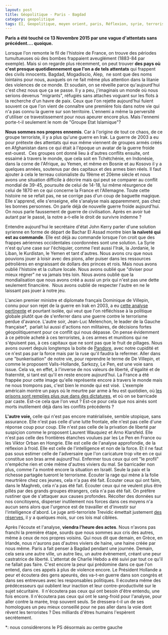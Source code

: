 ```yaml
---
layout: post
title: Géopolitique - Paris - Bagdad
category: geopolitique
tags: EI, Geopolitique, moyen orient, paris, Réflexion, syrie, terrorisme
---
```

**Paris a été touché ce 13 Novembre 2015 par une vague d'attentats sans précédent.... quoique.**

Lorsque l'on remonte le fil de l'histoire de France, on trouve des périodes tumultueuses où des bombes frappaient aveuglément (1883-84 par exemple). Mais si on regarde plus récemment, on peut trouver **des pays où c'est presque quotidiennement que l'on a de tels attentats** qui frappent des civils innocents. Bagdad, Mogadiscio, Alep,  ne sont que des noms lointains pour nous, auxquels on ne fait même plus attention dans la litanie des violences de ce monde. Et soudain, on se réveille parce qu'aujourd'hui c'est chez nous que ça se passe. Il y a peu, j'imaginais un monde où nous serions devenus "migrants", réfugiés sans attaches voguant sur les flots à la recherche d'un havre de paix. Ceux que l'on rejette aujourd'hui fuient souvent ce que l'on vient de connaître une première fois dans notre vie qui n'a pas connu la guerre sur son territoire. L'ennemi a même la perversité d'utiliser ce travestissement pour nous apeurer encore plus. Mais l'ennemi porte-t-il seulement le nom de "Groupe Etat Islamique"?

**Nous sommes nos propres ennemis**. Car à l'origine de tout ce chaos, de ce groupe terroriste, il y a plus qu'une guerre en Irak. La guerre de 2003 a eu pour prétexte des attentats qui eux même viennent de groupes armés créés en Afghanistan dans ce qui était à l'époque un avatar de la guerre froide est-ouest.  Ces groupes ont donné lieu à d'autres conflits ensuite, ont essaimé à travers le monde, que cela soit en Tchétchénie, en Indonésie, dans la corne de l'Afrique, au Yemen, et même en Bosnie et au Kosovo il y a quelques années, soutenus par des capitaux et des armes bien réels. Il faut ajouter à cela le terreau colonialiste du 19ème et 20ème siècle et nous avons une situation difficile à décrire mais qui peut se comparer au conflit mondial de 39-45, poursuite de celui de 14-18, lui même résurgence de celui de 1870 en ce qui concerne la France et l'Allemagne. Toute cette histoire ne se refait pas, ne se corrige pas d'un coup de baguette magique. Elle s'apprend, elle s'enseigne, elle s'analyse mais apparemment, pas chez les bonnes personnes. On parle déjà de nouvelle guerre froide aujourd'hui. On nous parle faussement de guerre de civilisation. Après en avoir tué autant par le passé, la notre a-t-elle le droit de survivre indemne ?

Entendre aujourd'hui le secrétaire d'état John Kerry parler d'une solution syrienne en forme de départ de Bachar El Assad montre bien **la naïveté qui est au commande**. Elle est déjà au commande lorsque l'on croit que des frappes aériennes occidentales coordonnées sont une solution. La Syrie n'est qu'une case sur l'échiquier, comme l'est aussi l'Irak, la Jordanie, le Liban, le Kurdistan, le Yemen et tant d'autres. Nous avons cru que nous pouvions jouer à loisir avec des pions, aller puiser dans les ressources pétrolières en engraissant de dollars des princes et rois. Mais nous avons oublié l'histoire et la culture locale. Nous avons oublié que "diviser pour mieux régner" ne va jamais très loin. Nous avons oublié que la mondialisation que nous avons créé a aussi un prix qui n'est pas une dette seulement financière.  Nous avons oublié de respecter l'autre en ne le laissant pas jouer à notre jeu.

L'ancien premier ministre et diplomate français Dominique de Villepin, connu pour son rejet de la guerre en Irak en 2003, a eu <a href="http://www.dailymotion.com/video/x26sp1d_de-villepin-a-propos-de-l-etat-islamique-6-minutes-d-intelligence-et-de-lucidite_webcam">cette analyse pertinente</a> et pourtant isolée, qui veut que l'on réfléchisse à la politique globale plutôt que de s'enferrer dans une guerre contre le terrorisme perdue d'avance. L'autre soir, Jean-Luc Melenchon, le leader de la Gauche française*,  parlait lui aussi d'actions non militaires, de décisions fortes géopolitiquement pour ce conflit qui nous dépasse. On pense évidemment à ce pétrole acheté à ces terroristes, à ces armes et munitions qui ne s'épuisent pas, à ces capitaux que ne sont pas que le fruit de pillages. Nous avons ouvert depuis longtemps la boite de <a href="https://fr.wikipedia.org/wiki/Pandore">Pandore</a>, avec notre cupidité et ce n'est pas par la force mais par la ruse qu'il faudra la refermer. Aller dans une "bunkerisation" de notre vie, pour reprendre le terme de De Villepin, et comme le proposent Valls-Hollande, Sarkozy, Le Pen, est une voie sans issue. Cela va, en effet, à l'inverse de nos valeurs de liberté, d'égalité et de fraternité, si tant est qu'il en reste encore aujourd'hui. La France a été frappée pour cette image qu'elle représente encore à travers le monde mais ne nous trompons pas, c'est bien le monde qui est visé.  L'exemple américain montre un pays où le meurtre par arme à feu est quotidien, où <a href="https://fr.wikipedia.org/wiki/Liste_des_pays_par_population_carc%C3%A9rale">les prisons sont remplies plus que dans des dictatures</a>, et où on se barricade par caste. Est-ce cela que l'on veut ? Est-ce pour cela que nos ainés sont morts inutilement déjà dans les conflits précédents ?

**L'autre voie,** celle qui n'est pas encore matérialisée, semble utopique, sans assurance. Elle n'est pas celle d'une lutte frontale, elle n'est pas celle d'une réponse coup pour coup. Elle n'est pas celle de la privation de liberté par suspiçion comme le proposent Laurent Wauquiez et Arno Klarsfeld. Elle n'est pas celle des frontières étanches voulues par les Le Pen en France ou les Viktor Orban en Hongrie. Elle est celle de l'analyse approfondie, de la réflexion à froid. Elle est celle de l'intelligence et non de la force. Et il ne faut pas sous estimer celle de l'adversaire que l'on caricature trop vite en ce qui constitue son bras armé aujourd'hui. Enfermer tous ceux qui ont "le profil" n'empêche rien et crée même d'autres viviers du mal. Se barricader non plus, comme l'a montré encore la situation en Israël. Seule la paix et la richesse partagée tueront le terrorisme. Écouter la rage qui mène à la folie meurtrière chez ces jeunes, cela n'a pas été fait. Écouter ceux qui ont faim, dans le Maghreb, cela n'a pas été fait. Écouter ceux qui ne veulent plus être pillés par des grands groupes étrangers, cela n'a pas été fait. On préfère rustiner que de s'attaquer aux causes profondes. Récolter des données sur nos concitoyens, disperser inutilement nos forces dans ces moyens n'a aucun sens alors que l'urgence est de travailler et d'investir sur l'intelligence d'abord. Le juge anti-terroriste Trevidic émettait justement <a href="http://www.lexpress.fr/actualite/projet-de-loi-sur-le-renseignement-les-reserves-du-juge-antiterroriste-marc-trevidic_1662838.html">des réserves,</a> il y a quelques mois, sur ces lois mal ciblées.

Après l'écoute et l'analyse, **viendra l'heure des actes**. Nous n'avons pas franchi la première étape, sourds que nous sommes aux cris des autres, même à ceux de nos propres voisins. Qui nous dit que demain, en Grèce, en Irlande, nous n'aurons pas d'autres viviers de haine, une haine créée par nous même. Paris a fait penser à Bagdad pendant une journée. Demain, cela sera une autre ville, un autre lieu, un autre évènement, créant une peur castratrice de liberté. L'attentat de Charlie Hebdo a été suivi par tout ce qu'il ne fallait pas faire. C'est encore la peur qui prédomine dans ce que l'on entend, dans ces appels à plus de violence encore. Le Président Hollande a peur et écoutera des gens apeurés, des va-t-en guerre dans son congrès et dans ses entrevues avec les responsables politiques. Il écoutera même des prédécesseurs qui oublient leur inaction et leur contre-productivité sur le sujet sécuritaire.  Il n'écoutera pas ceux qui ont besoin d'être entendu, une fois encore. Il n'écoutera pas ceux qui ont le sang-froid pour l'analyse, pour aller contre la marée, trop souvent seuls. Se dressera-t-il un de ses homologues un peu mieux conseillé pour ne pas aller dans la voie dont rêvent les terroristes ? Des milliards d'êtres humains l'espèrent secrètement.

*: nous considèrerons le PS désormais au centre gauche
